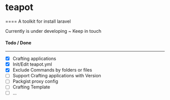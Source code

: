 # teapot
====
A toolkit for install laravel

Currently is under developing ~ Keep in touch

#### Todo / Done
--------------

- [x] Crafting applications
- [x] Init/Edit teapot.yml
- [x] Exclude Commands by folders or files
- [ ] Support Crafting applications with Version
- [ ] Packgist proxy config
- [ ] Crafting Template
- [ ] ...
